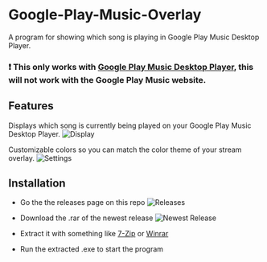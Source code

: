 # Google-Play-Music-Overlay
A program for showing which song is playing in Google Play Music Desktop Player.

### :exclamation: This only works with [Google Play Music Desktop Player](https://www.googleplaymusicdesktopplayer.com), this will not work with the Google Play Music website.

## Features
Displays which song is currently being played on your Google Play Music Desktop Player.
![Display](http://mrhumagames.com/GooglePlayMusicOverlay/Display.png)

Customizable colors so you can match the color theme of your stream overlay.
![Settings](http://mrhumagames.com/GooglePlayMusicOverlay/Settings.png)

## Installation
* Go the the releases page on this repo
![Releases](http://mrhumagames.com/GooglePlayMusicOverlay/Release.png)

* Download the .rar of the newest release
![Newest Release](http://mrhumagames.com/GooglePlayMusicOverlay/Newest_Release.png)

* Extract it with something like [7-Zip](https://www.7-zip.org/) or [Winrar](https://www.win-rar.com/)
* Run the extracted .exe to start the program

